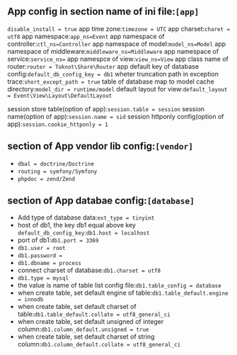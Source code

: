 
## App config in section name of ini file:`[app]`

`disable_install = true`
app time zone:`timezone = UTC`
app charset:`charet = utf8`
app namespace:`app_ns=Event`
app namespace of controller:`ctl_ns=Controller`
app namespace of model:`model_ns=Model`
app namespace of middleware:`middleware_ns=Middleware`
app namespace of service:`service_ns=`
app namespce of view:`view_ns=View`
app class name of router:`router = Toknot\Share\Router`
app default key of database config:`default_db_config_key = db1`
wheter truncation path in exception trace:`short_except_path = true`
table of database map to model cache directory:`model_dir = runtime/model`
default layout for view:`default_layout = Event\View\Layout\DefaultLayout`

session store table(option of app):`session.table = session`
session name(option of app):`session.name = sid`
session httponly config(option of app):`session.cookie_httponly = 1`

## section of App vendor lib config:`[vendor]`
* `dbal = doctrine/Doctrine`
* `routing = symfony/Symfony`
* `phpdoc = zend/Zend`

## section of App databae config:`[database]`
* Add type of database data:`ext_type = tinyint`
* host of db1, the key db1 equal above key `default_db_config_key`:`db1.host = localhost`
* port of db1:`db1.port = 3369`
* `db1.user = root`
* `db1.password = `
* `db1.dbname = process`
* connect charset of database:`db1.charset = utf8`
* `db1.type = mysql`
* the value is name of table list config file:`db1.table_config = database`
* when create table, set default engine of table:`db1.table_default.engine = innodb`
* when create table, set default charset of table:`db1.table_default.collate = utf8_general_ci`
* when create table, set default unsigned of integer column:`db1.column_default.unsigned = true`
* when create table, set default charset of string column:`db1.column_default.collate = utf8_general_ci`
